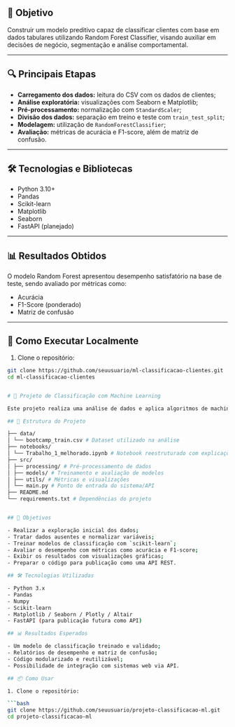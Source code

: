 ## 🎯 Objetivo

Construir um modelo preditivo capaz de classificar clientes com base em dados tabulares utilizando Random Forest Classifier, visando auxiliar em decisões de negócio, segmentação e análise comportamental.

---

## 🔍 Principais Etapas

- **Carregamento dos dados:** leitura do CSV com os dados de clientes;
- **Análise exploratória:** visualizações com Seaborn e Matplotlib;
- **Pré-processamento:** normalização com `StandardScaler`;
- **Divisão dos dados:** separação em treino e teste com `train_test_split`;
- **Modelagem:** utilização de `RandomForestClassifier`;
- **Avaliação:** métricas de acurácia e F1-score, além de matriz de confusão.

---

## 🛠️ Tecnologias e Bibliotecas

- Python 3.10+
- Pandas
- Scikit-learn
- Matplotlib
- Seaborn
- FastAPI (planejado)

---

## 📊 Resultados Obtidos

O modelo Random Forest apresentou desempenho satisfatório na base de teste, sendo avaliado por métricas como:

- Acurácia
- F1-Score (ponderado)
- Matriz de confusão

---

## 🚀 Como Executar Localmente

1. Clone o repositório:

```bash
git clone https://github.com/seuusuario/ml-classificacao-clientes.git
cd ml-classificacao-clientes


# 🧠 Projeto de Classificação com Machine Learning

Este projeto realiza uma análise de dados e aplica algoritmos de machine learning para classificar dados a partir de um dataset fornecido. Ele foi inicialmente desenvolvido em um notebook Colab e depois estruturado para ser facilmente transformado em uma aplicação Python e uma API com FastAPI.

## 📁 Estrutura do Projeto

├── data/
│ └── bootcamp_train.csv # Dataset utilizado na análise
├── notebooks/
│ └── Trabalho_1_melhorado.ipynb # Notebook reestruturado com explicações e visualizações
├── src/
│ ├── processing/ # Pré-processamento de dados
│ ├── models/ # Treinamento e avaliação de modelos
│ ├── utils/ # Métricas e visualizações
│ └── main.py # Ponto de entrada do sistema/API
├── README.md
└── requirements.txt # Dependências do projeto


## 🚀 Objetivos

- Realizar a exploração inicial dos dados;
- Tratar dados ausentes e normalizar variáveis;
- Treinar modelos de classificação com `scikit-learn`;
- Avaliar o desempenho com métricas como acurácia e F1-score;
- Exibir os resultados com visualizações gráficas;
- Preparar o código para publicação como uma API REST.

## 🛠️ Tecnologias Utilizadas

- Python 3.x
- Pandas
- Numpy
- Scikit-learn
- Matplotlib / Seaborn / Plotly / Altair
- FastAPI (para publicação futura como API)

## 📊 Resultados Esperados

- Um modelo de classificação treinado e validado;
- Relatórios de desempenho e matriz de confusão;
- Código modularizado e reutilizável;
- Possibilidade de integração com sistemas web via API.

## 📦 Como Usar

1. Clone o repositório:

```bash
git clone https://github.com/seuusuario/projeto-classificacao-ml.git
cd projeto-classificacao-ml
